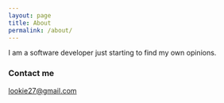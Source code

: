 ```yaml
---
layout: page
title: About
permalink: /about/
---
```


I am a software developer just starting to find my own opinions.

### Contact me

[lookie27@gmail.com](mailto:lookie27@gmail.com)
